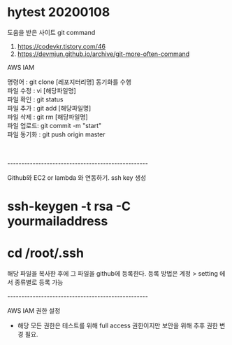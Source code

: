 # hytest 20200108

도움을 받은 사이트 
git command
1. https://codevkr.tistory.com/46
2. https://devmjun.github.io/archive/git-more-often-command

AWS IAM

명령어 : git clone [레포지터리명]  동기화를 수행<BR> 
파일 수정 : vi [해당파일명]  <BR>
파일 확인 : git status <BR>
파일 추가 : git add  [해당파일명] <BR>
파일 삭제 : git rm [해당파일명] <BR>
파일 업로드: git commit -m "start" <BR>
파일 동기화 : git push origin master <BR>
<BR></BR>

<p>--------------------------------------------------</p>

Github와 EC2 or lambda 와 연동하기. 
ssh key 생성
# ssh-keygen -t rsa -C yourmailaddress
# cd /root/.ssh
해당 파일을 복사한 후에 그 파일을 github에 등록한다. 등록 방법은 계정 > setting 에서 종류별로 등록 가능

<p>--------------------------------------------------</p>

AWS IAM 권한 설정<br>
- 해당 모든 권한은 테스트를 위해 full access 권한이지만 보안을 위해 추후 권한 변경 필요.
